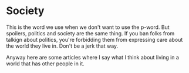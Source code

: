 # Society

This is the word we use when we don't want to use the p-word.  But spoilers,
politics and society are the same thing.  If you ban folks from talkign about 
politics, you're forbidding them from expressing care about the world they live
in.  Don't be a jerk that way.

Anyway here are some articles where I say what I think about living in a world
that has other people in it.

[blogging-with-markdown]: /blogging-with-markdown/ "Under Construction part 1: Blogging with markdown"
[cooperation-greatest-value]: /cooperation-greatest-value/ "Cooperation is the Greatest Value"
